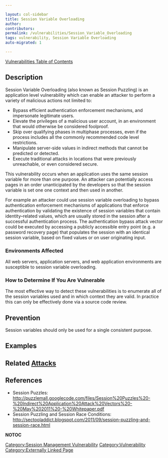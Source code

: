 ```yaml
---

layout: col-sidebar
title: Session Variable Overloading
author: 
contributors: 
permalink: /vulnerabilities/Session_Variable_Overloading
tags: vulnerability, Session Variable Overloading
auto-migrated: 1

---
```


[Vulnerabilities Table of Contents](ASDR_TOC_Vulnerabilities "wikilink")

## Description

Session Variable Overloading (also known as Session Puzzling) is an
application level vulnerability which can enable an attacker to perform
a variety of malicious actions not limited to:

  - Bypass efficient authentication enforcement mechanisms, and
    impersonate legitimate users.
  - Elevate the privileges of a malicious user account, in an
    environment that would otherwise be considered foolproof.
  - Skip over qualifying phases in multiphase processes, even if the
    process includes all the commonly recommended code level
    restrictions.
  - Manipulate server-side values in indirect methods that cannot be
    predicted or detected.
  - Execute traditional attacks in locations that were previously
    unreachable, or even considered secure.

This vulnerability occurs when an application uses the same session
variable for more than one purpose. An attacker can potentially access
pages in an order unanticipated by the developers so that the session
variable is set one one context and then used in another.

For example an attacker could use session variable overloading to bypass
authentication enforcement mechanisms of applications that enforce
authentication by validating the existence of session variables that
contain identity–related values, which are usually stored in the session
after a successful authentication process. The authentication bypass
attack vector could be executed by accessing a publicly accessible entry
point (e.g. a password recovery page) that populates the session with an
identical session variable, based on fixed values or on user originating
input.

### Environments Affected

All web servers, application servers, and web application environments
are susceptible to session variable overloading.

### How to Determine If You Are Vulnerable

The most effective way to detect these vulnerabilities is to enumerate
all of the session variables used and in which context they are valid.
In practice this can only be effectively done via a source code review.

## Prevention

Session variables should only be used for a single consistent purpose.

## Examples

## Related [Attacks](https://owasp.org/www-community/attacks/)

## References

  - Session Puzzles:
    <http://puzzlemall.googlecode.com/files/Session%20Puzzles%20-%20Indirect%20Application%20Attack%20Vectors%20-%20May%202011%20-%20Whitepaper.pdf>
  - Session Puzzling and Session Race Conditions:
    <http://sectooladdict.blogspot.com/2011/09/session-puzzling-and-session-race.html>

__NOTOC__

[Category:Session Management
Vulnerability](Category:Session_Management_Vulnerability "wikilink")
[Category:Vulnerability](Category:Vulnerability "wikilink")
[Category:Externally Linked
Page](Category:Externally_Linked_Page "wikilink")